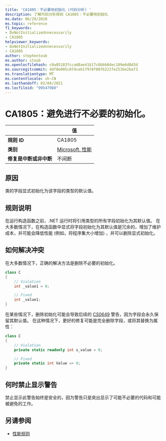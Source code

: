 ```yaml
---
title: 'CA1805：不必要地初始化 (代码分析) '
description: 了解代码分析规则 CA1805：不必要地初始化
ms.date: 06/29/2020
ms.topic: reference
f1_keywords:
- DoNotInitializeUnnecessarily
- CA1805
helpviewer_keywords:
- DoNotInitializeUnnecessarily
- CA1805
author: stephentoub
ms.author: stoub
ms.openlocfilehash: c0a85183fccad8ae41b17c6bbb0dec109e6d8d3d
ms.sourcegitcommit: 4df8e005c074ceb1f978f007b222fe253be2baf3
ms.translationtype: MT
ms.contentlocale: zh-CN
ms.lasthandoff: 02/04/2021
ms.locfileid: "99547988"
---
```

# <a name="ca1805-do-not-initialize-unnecessarily"></a>CA1805：避免进行不必要的初始化。

| | 值 |
|-|-|
| **规则 ID** |CA1805|
| **类别** |[Microsoft. 性能](performance-warnings.md)|
| **修复是中断或非中断** |不间断|

## <a name="cause"></a>原因

类的字段显式初始化为该字段的类型的默认值。

## <a name="rule-description"></a>规则说明

在运行构造函数之前，.NET 运行时将引用类型的所有字段初始化为其默认值。 在大多数情况下，在构造函数中显式将字段初始化为其默认值是冗余的，增加了维护成本，并可能会降低性能 (例如，将程序集大小增加) ，并可以删除显式初始化。

## <a name="how-to-fix-violations"></a>如何解决冲突

在大多数情况下，正确的解决方法是删除不必要的初始化。

```csharp
class C
{
    // Violation
    int _value1 = 0;

    // Fixed
    int _value1;
}
```

在某些情况下，删除初始化可能会导致后续的 [CS0649](../../../csharp/misc/cs0649.md) 警告，因为字段会永久保留其默认值。  在这种情况下，更好的修复可能是完全删除字段，或将其替换为属性：

```csharp
class C
{
    // Violation
    private static readonly int s_value = 0;

    // Fixed
    private static int Value => 0;
}
```

## <a name="when-to-suppress-warnings"></a>何时禁止显示警告

禁止显示此警告始终是安全的，因为警告只是突出显示了可能不必要的代码和可能被避免的工作。

## <a name="see-also"></a>另请参阅

- [性能规则](performance-warnings.md)
